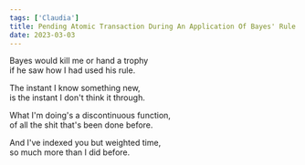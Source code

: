 ```yaml
---
tags: ['Claudia']
title: Pending Atomic Transaction During An Application Of Bayes' Rule
date: 2023-03-03
---
```


Bayes would kill me or hand a trophy  
if he saw how I had used his rule.

The instant I know something new,  
is the instant I don't think it through.

What I'm doing's a discontinuous function,  
of all the shit that's been done before.

And I've indexed you but weighted time,  
so much more than I did before.
